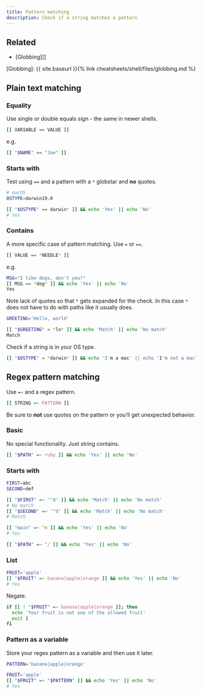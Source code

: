 ```yaml
---
title: Pattern matching
description: Check if a string matches a pattern
---
```


## Related

- [Globbing][]

[Globbing]: {{ site.baseurl }}{% link cheatsheets/shell/files/globbing.md %}



## Plain text matching

### Equality

Use single or double equals sign - the same in newer shells.

```sh
[[ VARIABLE == VALUE ]]
```

e.g.

```sh
[[ "$NAME" == "Joe" ]]
```

### Starts with

Test using `==` and a pattern with a `*` globstar and **no** quotes.

```sh
# macOS
OSTYPE=darwin19.0

[[ "$OSTYPE" == darwin* ]] && echo 'Yes' || echo 'No'
# Yes
```

### Contains

A more specific case of pattern matching. Use `=` or `==`.

```sh
[[ VALUE == *NEEDLE* ]]
```

e.g.

```sh
MSG="I like dogs, don't you?"
[[ MSG == *dog* ]] && echo 'Yes' || echo 'No'
Yes
```

Note lack of quotes so that `*` gets expanded for the check. In this case `*` does not have to do with paths like it usually does.

```sh
GREETING='Hello, world'

[[ "$GREETING" = *lo* ]] && echo 'Match' || echo 'No match'
Match
```

Check if a string is in your OS type.

```sh
[[ "$OSTYPE" = *darwin* ]] && echo 'I'm a mac' || echo 'I'm not a mac'
```


## Regex pattern matching

Use `=~` and a regex pattern.

```sh
[[ STRING =~ PATTERN ]]
```

Be sure to **not** use quotes on the pattern or you'll get unexpected behavior.

### Basic

No special functionality. Just string contains.

```sh
[[ "$PATH" =~ ruby ]] && echo 'Yes' || echo 'No'
```

### Starts with

```sh
FIRST=abc
SECOND=def

[[ "$FIRST" =~ '^d' ]] && echo 'Match' || echo 'No match'
# No match
[[ "$SECOND" =~ '^d' ]] && echo 'Match' || echo 'No match'
# Match
```

```sh
[[ "main" =~ ^m ]] && echo 'Yes' || echo 'No'
# Yes
```

```sh
[[ "$PATH" =~ ^/ ]] && echo 'Yes' || echo 'No'
```

### List

```sh
FRUIT='apple'
[[ "$FRUIT" =~ banana|apple|orange ]] && echo 'Yes' || echo 'No'
# Yes
```

Negate:

```sh
if [[ ! "$FRUIT" =~ banana|apple|orange ]]; then
  echo 'Your fruit is not one of the allowed fruit'
  exit 1
fi
```

### Pattern as a variable

Store your regex pattern as a variable and then use it later.

```sh
PATTERN='banana|apple|orange'

FRUIT='apple'
[[ "$FRUIT" =~ "$PATTERN" ]] && echo 'Yes' || echo 'No'
# Yes
```
